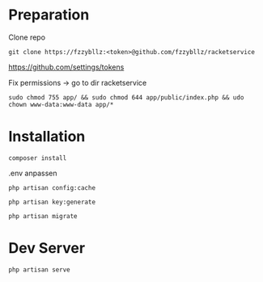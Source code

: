 # Preparation

Clone repo

```
git clone https://fzzybllz:<token>@github.com/fzzybllz/racketservice
```
https://github.com/settings/tokens

Fix permissions -> go to dir racketservice

```
sudo chmod 755 app/ && sudo chmod 644 app/public/index.php && udo chown www-data:www-data app/*
```

# Installation

```
composer install
```
.env anpassen
```
php artisan config:cache
```
```
php artisan key:generate
```
```
php artisan migrate
```

# Dev Server
```
php artisan serve
```
